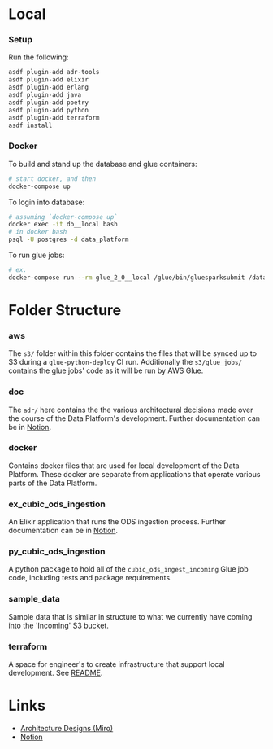 

# Local

### Setup

Run the following:
```sh
asdf plugin-add adr-tools
asdf plugin-add elixir
asdf plugin-add erlang
asdf plugin-add java
asdf plugin-add poetry
asdf plugin-add python
asdf plugin-add terraform
asdf install
```

### Docker

To build and stand up the database and glue containers:
```sh
# start docker, and then
docker-compose up
```

To login into database:
```sh
# assuming `docker-compose up`
docker exec -it db__local bash
# in docker bash
psql -U postgres -d data_platform
```

To run glue jobs:
```sh
# ex.
docker-compose run --rm glue_2_0__local /glue/bin/gluesparksubmit /data_platform/aws/s3/glue_jobs/{glue_script_name}.py --JOB_NAME {glue_job_name} [--ARGS "..."]
```


# Folder Structure

### aws

The `s3/` folder within this folder contains the files that will be synced up to S3 during a `glue-python-deploy` CI run. Additionally the `s3/glue_jobs/` contains the glue jobs' code as it will be run by AWS Glue.

### doc

The `adr/` here contains the the various architectural decisions made over the course of the Data Platform's development. Further documentation can be in [Notion](https://www.notion.so/mbta-downtown-crossing/Data-Platform-9f78ea9ad675432c87ab08d6d38280c2).

### docker

Contains docker files that are used for local development of the Data Platform. These docker are separate from applications that operate various parts of the Data Platform.

### ex_cubic_ods_ingestion

An Elixir application that runs the ODS ingestion process. Further documentation can be in [Notion](https://www.notion.so/mbta-downtown-crossing/Data-Platform-9f78ea9ad675432c87ab08d6d38280c2).

### py_cubic_ods_ingestion

A python package to hold all of the `cubic_ods_ingest_incoming` Glue job code, including tests and package requirements.

### sample_data

Sample data that is similar in structure to what we currently have coming into the 'Incoming' S3 bucket.

### terraform

A space for engineer's to create infrastructure that support local development. See [README](https://github.com/mbta/data_platform/blob/main/terraform/README.md).

# Links

* [Architecture Designs (Miro)](https://miro.com/app/board/o9J_liWCxTw=/)
* [Notion](https://www.notion.so/mbta-downtown-crossing/Data-Platform-9f78ea9ad675432c87ab08d6d38280c2)

